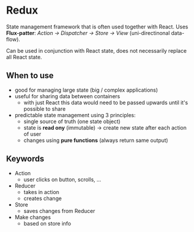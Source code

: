 # Redux

State management framework that is often used together with React. Uses **Flux-patter**: _Action -> Dispatcher -> Store -> View_ (uni-directinonal data-flow).

Can be used in conjunction with React state, does not necessarily replace all React state.

## When to use

- good for managing large state (big / complex applications)
- useful for sharing data between containers
  - with just React this data would need to be passed upwards until it's possible to share
- predictable state management using 3 principles:
  - single source of truth (one state object)
  - state is **read ony** (immutable) -> create new state after each action of user
  - changes using **pure functions** (always return same output)

## Keywords

- Action
  - user clicks on button, scrolls, ...
- Reducer
  - takes in action
  - creates change
- Store
  - saves changes from Reducer
- Make changes
  - based on store info

